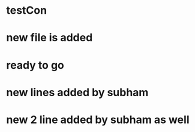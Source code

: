# testCon

# new file is added 
# ready to go
# new lines added by subham
# new 2 line added by subham as well 

